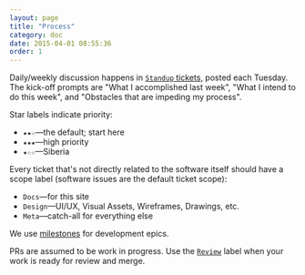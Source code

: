 ```yaml
---
layout: page
title: "Process"
category: doc
date: 2015-04-01 08:55:36
order: 1
---
```


Daily/weekly discussion happens in [`Standup` tickets](https://github.com/saxifrage/learn/labels/Standup), posted each Tuesday. The kick-off prompts are "What I accomplished last week", "What I intend to do this week", and "Obstacles that are impeding my process".

Star labels indicate priority:

 - `★★☆`&mdash;the default; start here
 - `★★★`&mdash;high priority
 - `★☆☆`&mdash;Siberia

Every ticket that's not directly related to the software itself should have a
scope label (software issues are the default ticket scope):

 - `Docs`&mdash;for this site
 - `Design`&mdash;UI/UX, Visual Assets, Wireframes, Drawings, etc.
 - `Meta`&mdash;catch-all for everything else

We use [milestones](https://github.com/saxifrage/learn/milestones) for development epics.

PRs are assumed to be work in progress. Use the [`Review`](https://github.com/saxifrage/cityasacampus/labels/Review) label when your work is ready for review and merge.
